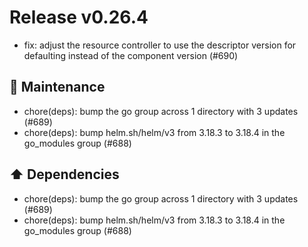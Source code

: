 # Release v0.26.4

- fix: adjust the resource controller to use the descriptor version for defaulting instead of the component version (#690)

## 🧰 Maintenance

- chore(deps): bump the go group across 1 directory with 3 updates (#689)
- chore(deps): bump helm.sh/helm/v3 from 3.18.3 to 3.18.4 in the go\_modules group (#688)

## ⬆️ Dependencies

- chore(deps): bump the go group across 1 directory with 3 updates (#689)
- chore(deps): bump helm.sh/helm/v3 from 3.18.3 to 3.18.4 in the go\_modules group (#688)
